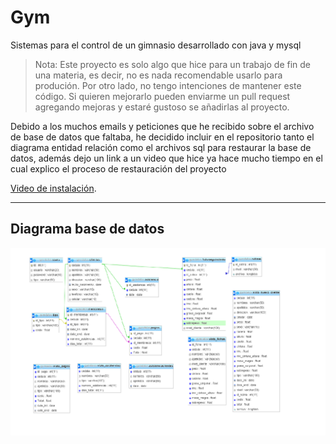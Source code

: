 # Gym
Sistemas para el control de un gimnasio desarrollado con java y mysql

> Nota: Este proyecto es solo algo que hice para un trabajo de fin de una materia, es decir, no es nada recomendable usarlo para produción. Por otro lado, no tengo intenciones de mantener este código. Si quieren mejorarlo pueden enviarme un pull request agregando mejoras y estaré gustoso se añadirlas al proyecto.


Debido a los muchos emails y peticiones que he recibido sobre el archivo de base de datos que faltaba, he decidido incluir en el repositorio tanto el diagrama entidad relación como el archivos sql para restaurar la base de datos, además dejo un link a un video que hice ya hace mucho tiempo en el cual explico el proceso de restauración del proyecto

[Video de instalación](https://1drv.ms/v/s!AiN24GSs2zbPrgcOLJjjnWUlfyDm?e=OuZv5p).

---

## Diagrama base de datos
![Tux, the Linux mascot](https://github.com/tavo1987/Gym/blob/master/diagrama.png)


